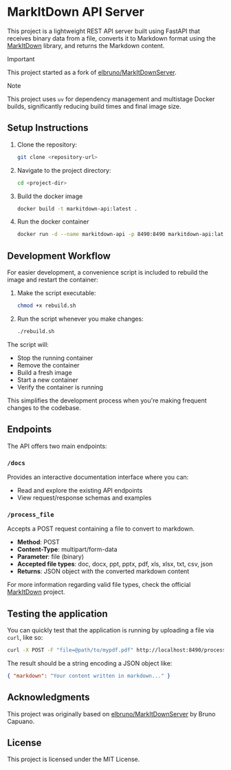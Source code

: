 # MarkItDown API Server

This project is a lightweight REST API server built using FastAPI that receives binary data from a file, converts it to Markdown format using the [MarkItDown](https://github.com/microsoft/markitdown) library, and returns the Markdown content.

> [!IMPORTANT]
> This project started as a fork of [elbruno/MarkItDownServer](https://github.com/elbruno/MarkItDownServer).

> [!NOTE]
> This project uses `uv` for dependency management and multistage Docker builds, significantly reducing build times and final image size.

## Setup Instructions

1. Clone the repository:

   ```bash
   git clone <repository-url>
   ```

1. Navigate to the project directory:

   ```bash
   cd <project-dir>
   ```

1. Build the docker image

   ```bash
   docker build -t markitdown-api:latest .
   ```

1. Run the docker container

   ```bash
   docker run -d --name markitdown-api -p 8490:8490 markitdown-api:latest
   ```

## Development Workflow

For easier development, a convenience script is included to rebuild the image and restart the container:

1. Make the script executable:

   ```bash
   chmod +x rebuild.sh
   ```

2. Run the script whenever you make changes:

   ```bash
   ./rebuild.sh
   ```

The script will:

- Stop the running container
- Remove the container
- Build a fresh image
- Start a new container
- Verify the container is running

This simplifies the development process when you're making frequent changes to the codebase.

## Endpoints

The API offers two main endpoints:

### `/docs`

Provides an interactive documentation interface where you can:

- Read and explore the existing API endpoints
- View request/response schemas and examples

### `/process_file`

Accepts a POST request containing a file to convert to markdown.

- **Method**: POST
- **Content-Type**: multipart/form-data
- **Parameter**: file (binary)
- **Accepted file types**: doc, docx, ppt, pptx, pdf, xls, xlsx, txt, csv, json
- **Returns**: JSON object with the converted markdown content

For more information regarding valid file types, check the official [MarkItDown](https://github.com/microsoft/markitdown) project.

## Testing the application

You can quickly test that the application is running by uploading a file via `curl`, like so:

```sh
curl -X POST -F "file=@path/to/mypdf.pdf" http://localhost:8490/process_file
```

The result should be a string encoding a JSON object like:

```json
{ "markdown": "Your content written in markdown..." }
```

## Acknowledgments

This project was originally based on [elbruno/MarkItDownServer](https://github.com/elbruno/MarkItDownServer) by Bruno Capuano.

## License

This project is licensed under the MIT License.
